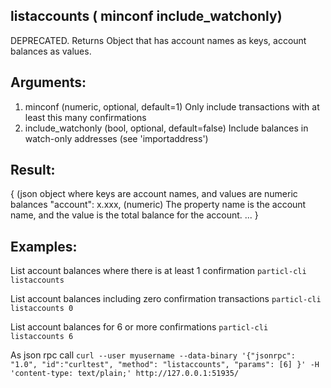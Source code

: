## listaccounts ( minconf include_watchonly)

DEPRECATED. Returns Object that has account names as keys, account balances as values.

## Arguments:
1. minconf             (numeric, optional, default=1) Only include transactions with at least this many confirmations
2. include_watchonly   (bool, optional, default=false) Include balances in watch-only addresses (see 'importaddress')

## Result:
{                      (json object where keys are account names, and values are numeric balances
  "account": x.xxx,  (numeric) The property name is the account name, and the value is the total balance for the account.
  ...
}

## Examples:

List account balances where there is at least 1 confirmation
`particl-cli listaccounts `

List account balances including zero confirmation transactions
`particl-cli listaccounts 0`

List account balances for 6 or more confirmations
`particl-cli listaccounts 6`

As json rpc call
`curl --user myusername --data-binary '{"jsonrpc": "1.0", "id":"curltest", "method": "listaccounts", "params": [6] }' -H 'content-type: text/plain;' http://127.0.0.1:51935/`
